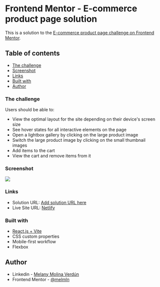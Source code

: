 # Frontend Mentor - E-commerce product page solution

This is a solution to the [E-commerce product page challenge on Frontend Mentor](https://www.frontendmentor.io/challenges/ecommerce-product-page-UPsZ9MJp6).

## Table of contents

  - [The challenge](#the-challenge)
  - [Screenshot](#screenshot)
  - [Links](#links)
  - [Built with](#built-with)
  - [Author](#author)

### The challenge

Users should be able to:

- View the optimal layout for the site depending on their device's screen size
- See hover states for all interactive elements on the page
- Open a lightbox gallery by clicking on the large product image
- Switch the large product image by clicking on the small thumbnail images
- Add items to the cart
- View the cart and remove items from it

### Screenshot

![](./screenshot.jpg)


### Links

- Solution URL: [Add solution URL here](https://your-solution-url.com)
- Live Site URL: [Netlify](https://imaginative-fenglisu-aa877a.netlify.app/)


### Built with

- [React.js + Vite](https://reactjs.org/) 
- CSS custom properties
- Mobile-first workflow
- Flexbox


## Author

- Linkedin - [Melany Molina Verdún](https://www.linkedin.com/in/melany-molina-verdun)
- Frontend Mentor - [@melmln](https://www.frontendmentor.io/profile/melmln)


